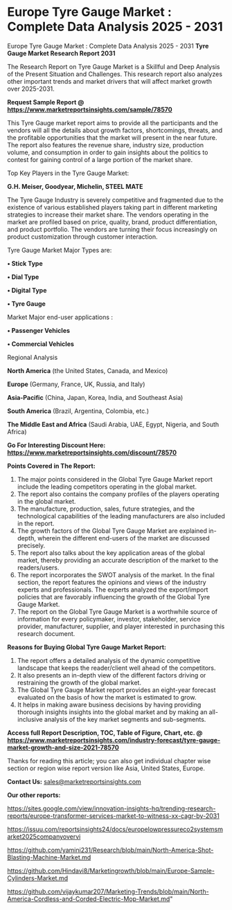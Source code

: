 # Europe Tyre Gauge Market : Complete Data Analysis 2025 - 2031
Europe Tyre Gauge Market : Complete Data Analysis 2025 - 2031
<strong>Tyre Gauge Market Research Report 2031</strong>

The Research Report on Tyre Gauge Market is a Skillful and Deep Analysis of the Present Situation and Challenges. This research report also analyzes other important trends and market drivers that will affect market growth over 2025-2031.

<strong>Request Sample Report @ <a href=https://www.marketreportsinsights.com/sample/78570>https://www.marketreportsinsights.com/sample/78570</a></strong>

This Tyre Gauge market report aims to provide all the participants and the vendors will all the details about growth factors, shortcomings, threats, and the profitable opportunities that the market will present in the near future. The report also features the revenue share, industry size, production volume, and consumption in order to gain insights about the politics to contest for gaining control of a large portion of the market share.

Top Key Players in the Tyre Gauge Market:

<strong>G.H. Meiser, Goodyear, Michelin, STEEL MATE</strong>

The Tyre Gauge Industry is severely competitive and fragmented due to the existence of various established players taking part in different marketing strategies to increase their market share. The vendors operating in the market are profiled based on price, quality, brand, product differentiation, and product portfolio. The vendors are turning their focus increasingly on product customization through customer interaction.

Tyre Gauge Market Major Types are:

<strong>• Stick Type

• Dial Type

• Digital Type

• Tyre Gauge</strong>

Market Major end-user applications :

<strong>• Passenger Vehicles

• Commercial Vehicles</strong>

Regional Analysis

</u><strong><b>North America</b></strong> (the United States, Canada, and Mexico)

<strong><b>Europe </b></strong>(Germany, France, UK, Russia, and Italy)

<strong><b>Asia-Pacific</b></strong> (China, Japan, Korea, India, and Southeast Asia)

<strong><b>South America</b></strong> (Brazil, Argentina, Colombia, etc.)

<strong><b>The Middle East and Africa</b></strong> (Saudi Arabia, UAE, Egypt, Nigeria, and South Africa)

<strong>Go For Interesting Discount Here: <a href=https://www.marketreportsinsights.com/discount/78570>https://www.marketreportsinsights.com/discount/78570</a></strong>

<strong>Points Covered in The Report:</strong>
<ol>
  <li>The major points considered in the Global Tyre Gauge Market report include the leading competitors operating in the global market.</li>
  <li>The report also contains the company profiles of the players operating in the global market.</li>
  <li>The manufacture, production, sales, future strategies, and the technological capabilities of the leading manufacturers are also included in the report.</li>
  <li>The growth factors of the Global Tyre Gauge Market are explained in-depth, wherein the different end-users of the market are discussed precisely.</li>
  <li>The report also talks about the key application areas of the global market, thereby providing an accurate description of the market to the readers/users.</li>
  <li>The report incorporates the SWOT analysis of the market. In the final section, the report features the opinions and views of the industry experts and professionals. The experts analyzed the export/import policies that are favorably influencing the growth of the Global Tyre Gauge Market.</li>
  <li>The report on the Global Tyre Gauge Market is a worthwhile source of information for every policymaker, investor, stakeholder, service provider, manufacturer, supplier, and player interested in purchasing this research document.</li>
</ol>
<strong>Reasons for Buying Global Tyre Gauge Market Report:</strong>

<ol>
  <li>The report offers a detailed analysis of the dynamic competitive landscape that keeps the reader/client well ahead of the competitors.</li>
  <li>It also presents an in-depth view of the different factors driving or restraining the growth of the global market.</li>
  <li>The Global Tyre Gauge Market report provides an eight-year forecast evaluated on the basis of how the market is estimated to grow.</li>
  <li>It helps in making aware business decisions by having providing thorough insights insights into the global market and by making an all-inclusive analysis of the key market segments and sub-segments.</li>
</ol>
<strong>Access full Report Description, TOC, Table of Figure, Chart, etc. @ <a href=https://www.marketreportsinsights.com/industry-forecast/tyre-gauge-market-growth-and-size-2021-78570>https://www.marketreportsinsights.com/industry-forecast/tyre-gauge-market-growth-and-size-2021-78570</a></strong>


Thanks for reading this article; you can also get individual chapter wise section or region wise report version like Asia, United States, Europe.

<strong>Contact Us:</strong>
sales@marketreportsinsights.com

<strong>Our other reports:</strong>

<a href=https://sites.google.com/view/innovation-insights-hq/trending-research-reports/europe-transformer-services-market-to-witness-xx-cagr-by-2031>https://sites.google.com/view/innovation-insights-hq/trending-research-reports/europe-transformer-services-market-to-witness-xx-cagr-by-2031</a>

<a href=https://issuu.com/reportsinsights24/docs/europelowpressureco2systemsmarket2025companyovervi>https://issuu.com/reportsinsights24/docs/europelowpressureco2systemsmarket2025companyovervi</a>

<a href=https://github.com/yamini231/Research/blob/main/North-America-Shot-Blasting-Machine-Market.md>https://github.com/yamini231/Research/blob/main/North-America-Shot-Blasting-Machine-Market.md</a>

<a href=https://github.com/Hindavi8/Marketingrowth/blob/main/Europe-Sample-Cylinders-Market.md>https://github.com/Hindavi8/Marketingrowth/blob/main/Europe-Sample-Cylinders-Market.md</a>

<a href=https://github.com/vijaykumar207/Marketing-Trends/blob/main/North-America-Cordless-and-Corded-Electric-Mop-Market.md>https://github.com/vijaykumar207/Marketing-Trends/blob/main/North-America-Cordless-and-Corded-Electric-Mop-Market.md</a>"
